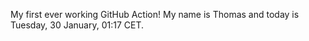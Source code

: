 My first ever working GitHub Action!
My name is Thomas and today is Tuesday, 30 January, 01:17 CET. 
